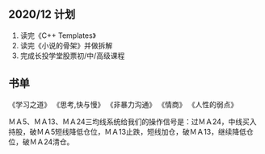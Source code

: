 ## 2020/12 计划

1. 读完《C++ Templates》
2. 读完《小说的骨架》并做拆解
3. 完成长投学堂股票初/中/高级课程

## 书单
《学习之道》
《思考,快与慢》
《非暴力沟通》
《情商》
《人性的弱点》


ＭＡ5、ＭＡ13、ＭＡ24三均线系统给我们的操作信号是：过ＭＡ24，中线买入持股，破ＭＡ5短线降低仓位，ＭＡ13止跌，短线加仓，破ＭＡ13，继续降低仓位，破ＭＡ24清仓。